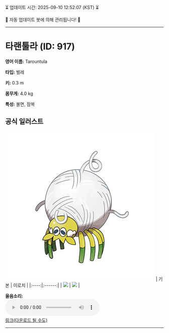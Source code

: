 
⏳ 업데이트 시간: 2025-09-10 12:52:07 (KST) ⏳

🤖 자동 업데이트 봇에 의해 관리됩니다! 🤖

---

# 타랜툴라 (ID: 917)
**영어 이름:** Tarountula

**타입:** 벌레

**키:** 0.3 m

**몸무게:** 4.0 kg

**특성:** 불면, 잠복

## 공식 일러스트
![](https://raw.githubusercontent.com/PokeAPI/sprites/master/sprites/pokemon/other/official-artwork/917.png)
| 기본 | 이로치 |
|:----:|:------:|
| <img src="http://play.pokemonshowdown.com/sprites/ani/tarountula.gif" width="200"> | <img src="http://play.pokemonshowdown.com/sprites/ani-shiny/tarountula.gif" width="200"> |

**울음소리:**<br><audio controls src="https://raw.githubusercontent.com/PokeAPI/cries/main/cries/pokemon/latest/917.ogg"></audio><br> [링크(다운로드 될 수도)](https://raw.githubusercontent.com/PokeAPI/cries/main/cries/pokemon/latest/917.ogg)


---
